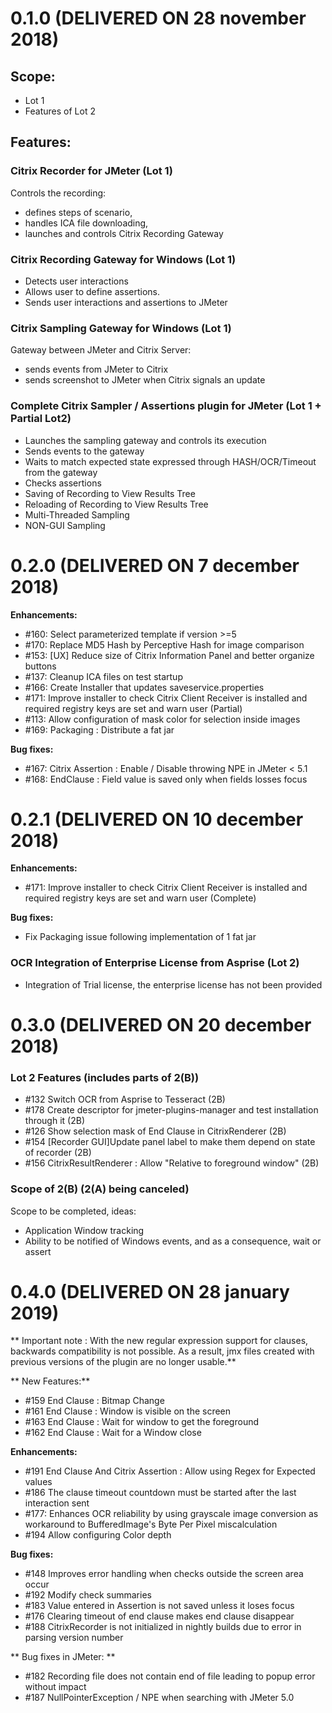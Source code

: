 # 0.1.0 (DELIVERED ON 28 november 2018)

## Scope: 

* Lot 1
* Features of Lot 2

## Features:

### Citrix Recorder for JMeter (**Lot 1**)

Controls the recording: 
* defines steps of scenario, 
* handles ICA file downloading, 
* launches and controls Citrix Recording Gateway

### Citrix Recording Gateway for Windows (**Lot 1**)

* Detects user interactions
* Allows user to define assertions.
* Sends user interactions and assertions to JMeter

### Citrix Sampling Gateway for Windows (**Lot 1**)

Gateway between JMeter and Citrix Server:
   * sends events from JMeter to Citrix
   * sends screenshot to JMeter when Citrix signals an update

### Complete Citrix Sampler / Assertions plugin for JMeter  (**Lot 1** + **Partial Lot2**)

* Launches the sampling gateway and controls its execution
* Sends events to the gateway
* Waits to match expected state expressed through HASH/OCR/Timeout from the gateway
* Checks assertions
* Saving of Recording to View Results Tree
* Reloading of Recording to View Results Tree
* Multi-Threaded Sampling
* NON-GUI Sampling

# 0.2.0 (DELIVERED ON 7 december 2018)

**Enhancements:**

* #160: Select parameterized template if version >=5
* #170: Replace MD5 Hash by Perceptive Hash for image comparison
* #153: [UX] Reduce size of Citrix Information Panel and better organize buttons
* #137: Cleanup ICA files on test startup
* #166: Create Installer that updates saveservice.properties
* #171: Improve installer to check Citrix Client Receiver is installed and required registry keys are set and warn user (Partial)
* #113: Allow configuration of mask color for selection inside images
* #169: Packaging : Distribute a fat jar

**Bug fixes:**

* #167: Citrix Assertion : Enable / Disable throwing NPE in JMeter < 5.1
* #168: EndClause : Field value is saved only when fields losses focus

# 0.2.1 (DELIVERED ON 10 december 2018)

**Enhancements:**

* #171: Improve installer to check Citrix Client Receiver is installed and required registry keys are set and warn user (Complete)

**Bug fixes:**

* Fix Packaging issue following implementation of 1 fat jar

### OCR Integration of Enterprise License from Asprise (Lot 2)

* Integration of Trial license, the enterprise license has not been provided

# 0.3.0 (DELIVERED ON 20 december 2018)

### Lot 2 Features (includes parts of 2(B)) 

* #132 Switch OCR from Asprise to Tesseract (2B)
* #178 Create descriptor for jmeter-plugins-manager and test installation through it (2B)
* #126 Show selection mask of End Clause in CitrixRenderer (2B)
* #154 [Recorder GUI]Update panel label to make them depend on state of recorder (2B)
* #156 CitrixResultRenderer : Allow "Relative to foreground window" (2B)

### Scope of 2(B) (2(A) being canceled)
Scope to be completed, ideas:
   
* Application Window tracking
* Ability to be notified of Windows events, and as a consequence, wait or assert

# 0.4.0 (DELIVERED ON 28 january 2019)

** Important note : With the new regular expression support for clauses, backwards compatibility is not possible. As a result, jmx files created with previous versions of the plugin are no longer usable.**

** New Features:**

* #159 End Clause : Bitmap Change
* #161 End Clause : Window is visible on the screen
* #163 End Clause : Wait for window to get the foreground
* #162 End Clause : Wait for a Window close

**Enhancements:**

* #191 End Clause And Citrix Assertion : Allow using Regex for Expected values
* #186 The clause timeout countdown must be started after the last interaction sent
* #177: Enhances OCR reliability by using grayscale image conversion as workaround to BufferedImage's Byte Per Pixel miscalculation
* #194 Allow configuring Color depth

**Bug fixes:**

* #148 Improves error handling when checks outside the screen area occur
* #192 Modify check summaries
* #183 Value entered in Assertion is not saved unless it loses focus
* #176 Clearing timeout of end clause makes end clause disappear
* #188 CitrixRecorder is not initialized in nightly builds due to error in parsing version number

** Bug fixes in JMeter: **

* #182 Recording file does not contain end of file leading to popup error without impact
* #187 NullPointerException / NPE when searching with JMeter 5.0
